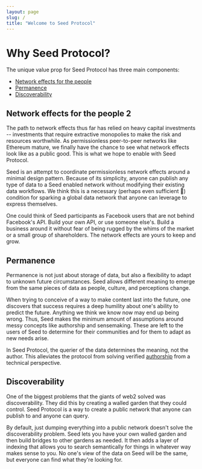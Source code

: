 ```yaml
---
layout: page
slug: /
title: "Welcome to Seed Protocol"
---
```


# Why Seed Protocol?

The unique value prop for Seed Protocol has three main components:

- [Network effects for the people](#network-effects-for-the-people)
- [Permanence](#permanence)
- [Discoverability](#discoverability)

## Network effects for the people 2

The path to network effects thus far has relied on heavy capital investments -- investments that require extractive
monopolies to make the risk and resources worthwhile. As permissionless peer-to-peer networks like Ethereum mature, we 
finally have the chance to see what network effects look like as a public good. This is what we hope to enable with Seed 
Protocol.

Seed is an attempt to coordinate permissionless network effects around a minimal design pattern. Because of its simplicity, 
anyone can publish any type of data to a Seed enabled network without modifying their existing data workflows. We think 
this is a necessary (perhaps even sufficient 🤞) condition for sparking a global data network that anyone can leverage 
to express themselves.

One could think of Seed participants as Facebook users that are not behind Facebook's API. Build
your own API, or use someone else's. Build a business around it without fear of being rugged by the whims of the market
or a small group of shareholders. The network effects are yours to keep and grow.

## Permanence

Permanence is not just about storage of data, but also a flexibility to adapt to unknown future circumstances. Seed
allows different meaning to emerge from the same pieces of data as people, culture, and perceptions change.

When trying to conceive of a way to make content last into the future, one discovers that success requires a deep humility
about one's ability to predict the future. Anything we think we know now may end up being wrong.
Thus, Seed makes the minimum amount of assumptions around messy concepts like authorship and sensemaking. These are left
to the users of Seed to determine for their communities and for them to adapt as new needs arise.

In Seed Protocol, the querier of the data determines the meaning, not the author. This alleviates the protocol from
solving verified [authorship](authorship.md) from a technical perspective.

## Discoverability

One of the biggest problems that the giants of web2 solved was discoverability. They did this by creating a walled garden
that they could control. Seed Protocol is a way to create a public network that anyone can publish to and anyone can query.

By default, just dumping everything into a public network doesn't solve the discoverability problem. Seed lets you have 
your own walled garden and then build bridges to other gardens as needed. It then adds a layer of
indexing that allows you to search semantically for things in whatever way makes sense to you. No one's view of the data
on Seed will be the same, but everyone can find what they're looking for.

